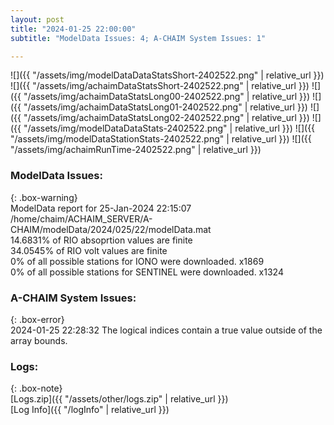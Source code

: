 ```yaml
---
layout: post
title: "2024-01-25 22:00:00"
subtitle: "ModelData Issues: 4; A-CHAIM System Issues: 1"

---
```


![]({{ "/assets/img/modelDataDataStatsShort-2402522.png" | relative_url }})
![]({{ "/assets/img/achaimDataStatsShort-2402522.png" | relative_url }})
![]({{ "/assets/img/achaimDataStatsLong00-2402522.png" | relative_url }})
![]({{ "/assets/img/achaimDataStatsLong01-2402522.png" | relative_url }})
![]({{ "/assets/img/achaimDataStatsLong02-2402522.png" | relative_url }})
![]({{ "/assets/img/modelDataDataStats-2402522.png" | relative_url }})
![]({{ "/assets/img/modelDataStationStats-2402522.png" | relative_url }})
![]({{ "/assets/img/achaimRunTime-2402522.png" | relative_url }})


### ModelData Issues:  
  
{: .box-warning}  
 ModelData report for 25-Jan-2024 22:15:07   
 /home/chaim/ACHAIM_SERVER/A-CHAIM/modelData/2024/025/22/modelData.mat   
 14.6831% of RIO absoprtion values are finite   
 34.0545% of RIO volt values are finite   
 0% of all possible stations for IONO were downloaded. x1869   
 0% of all possible stations for SENTINEL were downloaded. x1324   
  
### A-CHAIM System Issues:  
  
{: .box-error}  
2024-01-25 22:28:32 The logical indices contain a true value outside of the array bounds.  

### Logs:  
  
{: .box-note}  
[Logs.zip]({{ "/assets/other/logs.zip" | relative_url }})  
[Log Info]({{ "/logInfo" | relative_url }})  
